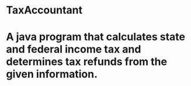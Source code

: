 # TaxAccountant
# A java program that calculates state and federal income tax and determines tax refunds from the given information.
